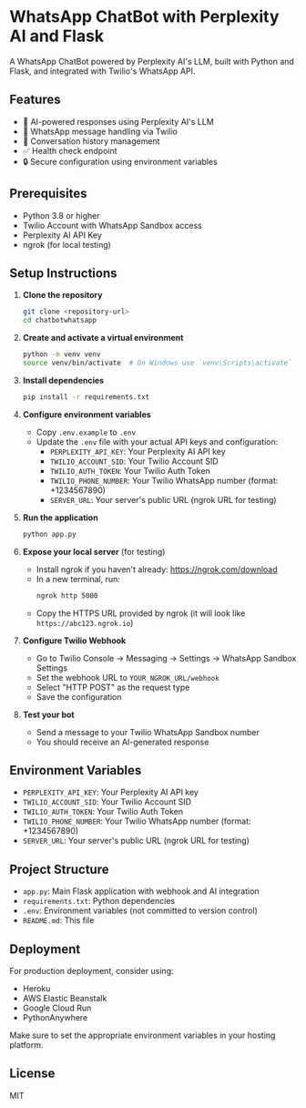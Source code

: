 # WhatsApp ChatBot with Perplexity AI and Flask

A WhatsApp ChatBot powered by Perplexity AI's LLM, built with Python and Flask, and integrated with Twilio's WhatsApp API.

## Features

- 🤖 AI-powered responses using Perplexity AI's LLM
- 💬 WhatsApp message handling via Twilio
- 🔄 Conversation history management
- ✅ Health check endpoint
- 🔒 Secure configuration using environment variables

## Prerequisites

- Python 3.8 or higher
- Twilio Account with WhatsApp Sandbox access
- Perplexity AI API Key
- ngrok (for local testing)

## Setup Instructions

1. **Clone the repository**
   ```bash
   git clone <repository-url>
   cd chatbotwhatsapp
   ```

2. **Create and activate a virtual environment**
   ```bash
   python -m venv venv
   source venv/bin/activate  # On Windows use `venv\Scripts\activate`
   ```

3. **Install dependencies**
   ```bash
   pip install -r requirements.txt
   ```

4. **Configure environment variables**
   - Copy `.env.example` to `.env`
   - Update the `.env` file with your actual API keys and configuration:
     - `PERPLEXITY_API_KEY`: Your Perplexity AI API key
     - `TWILIO_ACCOUNT_SID`: Your Twilio Account SID
     - `TWILIO_AUTH_TOKEN`: Your Twilio Auth Token
     - `TWILIO_PHONE_NUMBER`: Your Twilio WhatsApp number (format: +1234567890)
     - `SERVER_URL`: Your server's public URL (ngrok URL for testing)

5. **Run the application**
   ```bash
   python app.py
   ```

6. **Expose your local server** (for testing)
   - Install ngrok if you haven't already: https://ngrok.com/download
   - In a new terminal, run:
     ```bash
     ngrok http 5000
     ```
   - Copy the HTTPS URL provided by ngrok (it will look like `https://abc123.ngrok.io`)

7. **Configure Twilio Webhook**
   - Go to Twilio Console → Messaging → Settings → WhatsApp Sandbox Settings
   - Set the webhook URL to `YOUR_NGROK_URL/webhook`
   - Select "HTTP POST" as the request type
   - Save the configuration

8. **Test your bot**
   - Send a message to your Twilio WhatsApp Sandbox number
   - You should receive an AI-generated response

## Environment Variables

- `PERPLEXITY_API_KEY`: Your Perplexity AI API key
- `TWILIO_ACCOUNT_SID`: Your Twilio Account SID
- `TWILIO_AUTH_TOKEN`: Your Twilio Auth Token
- `TWILIO_PHONE_NUMBER`: Your Twilio WhatsApp number (format: +1234567890)
- `SERVER_URL`: Your server's public URL (ngrok URL for testing)

## Project Structure

- `app.py`: Main Flask application with webhook and AI integration
- `requirements.txt`: Python dependencies
- `.env`: Environment variables (not committed to version control)
- `README.md`: This file

## Deployment

For production deployment, consider using:
- Heroku
- AWS Elastic Beanstalk
- Google Cloud Run
- PythonAnywhere

Make sure to set the appropriate environment variables in your hosting platform.

## License

MIT
